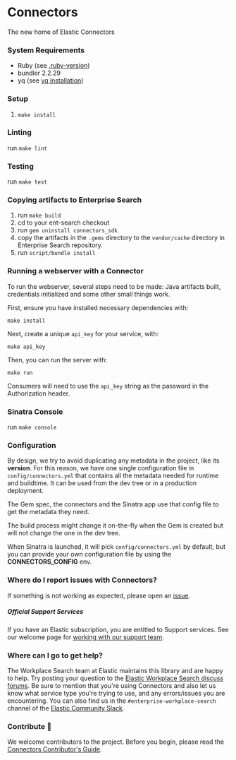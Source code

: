 # Connectors
The new home of Elastic Connectors

### System Requirements
- Ruby (see [.ruby-version](.ruby-version))
- bundler 2.2.29
- yq (see [yq installation](https://github.com/mikefarah/yq#install))

### Setup
1. `make install`

### Linting
run `make lint`

### Testing
run `make test`

### Copying artifacts to Enterprise Search

1. run `make build`
1. cd to your ent-search checkout
1. run  `gem uninstall connectors_sdk`
1. copy the artifacts in the `.gems` directory to the `vendor/cache` directory in Enterprise Search repository.
1. run `script/bundle install`

### Running a webserver with a Connector
To run the webserver, several steps need to be made: Java artifacts built, credentials initialized and some other small things work.

First, ensure you have installed necessary dependencies with:
```shell
make install
```

Next, create a unique `api_key` for your service, with:
```shell
make api_key
```

Then, you can run the server with:

```shell
make run
```

Consumers will need to use the `api_key` string as the password in
the Authorization header.

### Sinatra Console
run `make console`

### Configuration

By design, we try to avoid duplicating any metadata in the project, like its
**version**. For this reason, we have one single configuration file in
`config/connectors.yml` that contains all the metadata needed for runtime and
buildtime. It can be used from the dev tree or in a production deployment.

The Gem spec, the connectors and the Sinatra app use that config file to get
the metadata they need.

The build process might change it on-the-fly when the Gem is created but will
not change the one in the dev tree.

When Sinatra is launched, it will pick `config/connectors.yml` by default, 
but you can provide your own configuration file by using the **CONNECTORS_CONFIG** env.

### Where do I report issues with Connectors?
If something is not working as expected, please open an [issue](https://github.com/elastic/connectors/issues/new).

##### Official Support Services
If you have an Elastic subscription, you are entitled to Support services. See our welcome page for [working with our support team](https://www.elastic.co/support/welcome). 

### Where can I go to get help?
The Workplace Search team at Elastic maintains this library and are happy to help. Try posting your question to the
[Elastic Workplace Search discuss forums](https://discuss.elastic.co/c/workplace-search). Be sure to mention that you're
using Connectors and also let us know what service type you're trying to use, and any errors/issues you are
encountering. You can also find us in the `#enterprise-workplace-search` channel of the
[Elastic Community Slack](elasticstack.slack.com).

### Contribute 🚀
We welcome contributors to the project. Before you begin, please read the [Connectors Contributor's Guide](https://github.com/elastic/connectors/blob/main/doc/CONTRIBUTING.md).
